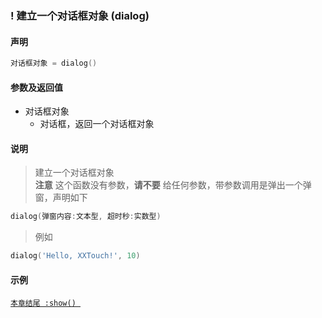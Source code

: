 ### \! 建立一个对话框对象 \(**dialog**\)


#### 声明
```lua
对话框对象 = dialog()
```


#### 参数及返回值
- 对话框对象
    - 对话框，返回一个对话框对象


#### 说明
> 建立一个对话框对象  
> **注意** 这个函数没有参数，**请不要** 给任何参数，带参数调用是弹出一个弹窗，声明如下  
```lua
dialog(弹窗内容:文本型, 超时秒:实数型)
```
> 例如  
```lua
dialog('Hello, XXTouch!', 10)
```


#### 示例  
[`本章结尾 :show() `](/Handbook/dialog/_show.md)  


